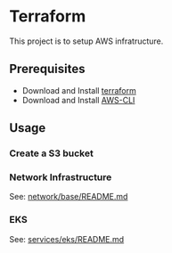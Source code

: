 # Terraform
This project is to setup AWS infratructure.

## Prerequisites
* Download and Install [terraform]()
* Download and Install [AWS-CLI]()

## Usage
### Create a S3 bucket
### Network Infrastructure
See: [network/base/README.md](network/base/README.md)
### EKS
See: [services/eks/README.md](services/eks/README.md)
